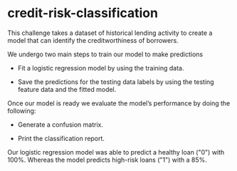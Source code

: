 # credit-risk-classification

This challenge takes a dataset of historical lending activity to create a model that can identify the creditworthiness of borrowers.

We undergo two main steps to train our model to make predictions

- Fit a logistic regression model by using the training data.

- Save the predictions for the testing data labels by using the testing feature data and the fitted model.

Once our model is ready we evaluate the model’s performance by doing the following:

- Generate a confusion matrix.

- Print the classification report.

Our logistic regression model was able to predict a healthy loan ("0") with 100%. Whereas the model predicts high-risk loans ("1") with a 85%.
